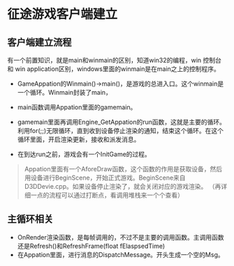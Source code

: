 # 征途游戏客户端建立
## 客户端建立流程
有一个前置知识，就是main和winmain的区别，知道win32的编程，win 控制台和 win application区别，windows里面的winmain是在main之上的控制程序。
- GameAppation的Winmain()->main()，是游戏的总进入口。这个winmain是一个循环。Winmain封装了main，
- main函数调用Appation里面的gamemain。
- gamemain里面再调用Engine_GetAppation的run函数，这就是主要的循环。利用for(;;)无限循环，直到收到设备停止渲染的通知，结束这个循环。在这个循环里面，开启渲染更新，接收和派发消息。

- 在到达run之前，游戏会有一个InitGame的过程。


> Appation里面有一个AforeDraw函数，这个函数的作用是获取设备，然后用设备进行BeginScene，开始正式游戏。BeginScene来自D3DDevie.cpp。如果设备停止渲染了，就会关闭对应的游戏渲染。
（再详细一点的流程可以通过打断点，看调用堆栈来一个个查看）
## 主循环相关
- OnRender渲染函数，是每帧调用的，不过不是主要的调用函数。主调用函数还是Refresh()和RefreshFrame(float fElaspsedTime)
- 在Appation里面，进行消息的DispatchMessage。开头生成一个空的Msg。